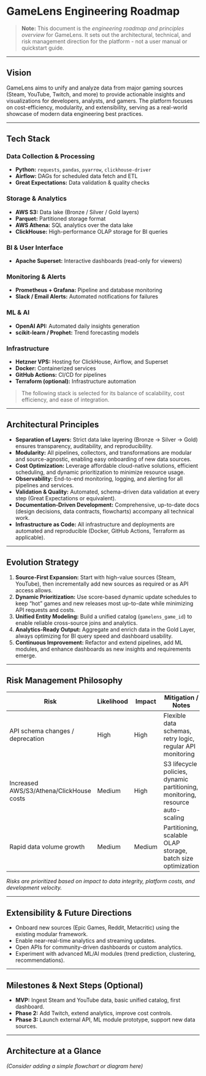 # GameLens Engineering Roadmap

> **Note:** This document is the *engineering roadmap and principles overview* for GameLens.
> It sets out the architectural, technical, and risk management direction for the platform - not a user manual or quickstart guide.

---

## Vision

GameLens aims to unify and analyze data from major gaming sources (Steam, YouTube, Twitch, and more) to provide actionable insights and visualizations for developers, analysts, and gamers. The platform focuses on cost-efficiency, modularity, and extensibility, serving as a real-world showcase of modern data engineering best practices.

---

## Tech Stack

### Data Collection & Processing
- **Python:** `requests`, `pandas`, `pyarrow`, `clickhouse-driver`
- **Airflow:** DAGs for scheduled data fetch and ETL
- **Great Expectations:** Data validation & quality checks

### Storage & Analytics
- **AWS S3:** Data lake (Bronze / Silver / Gold layers)
- **Parquet:** Partitioned storage format
- **AWS Athena:** SQL analytics over the data lake
- **ClickHouse:** High-performance OLAP storage for BI queries

### BI & User Interface
- **Apache Superset:** Interactive dashboards (read-only for viewers)

### Monitoring & Alerts
- **Prometheus + Grafana:** Pipeline and database monitoring
- **Slack / Email Alerts:** Automated notifications for failures

### ML & AI
- **OpenAI API:** Automated daily insights generation
- **scikit-learn / Prophet:** Trend forecasting models

### Infrastructure
- **Hetzner VPS:** Hosting for ClickHouse, Airflow, and Superset
- **Docker:** Containerized services
- **GitHub Actions:** CI/CD for pipelines
- **Terraform (optional):** Infrastructure automation

> The following stack is selected for its balance of scalability, cost efficiency, and ease of integration.

---

## Architectural Principles

- **Separation of Layers:** Strict data lake layering (Bronze → Silver → Gold) ensures transparency, auditability, and reproducibility.
- **Modularity:** All pipelines, collectors, and transformations are modular and source-agnostic, enabling easy onboarding of new data sources.
- **Cost Optimization:** Leverage affordable cloud-native solutions, efficient scheduling, and dynamic prioritization to minimize resource usage.
- **Observability:** End-to-end monitoring, logging, and alerting for all pipelines and services.
- **Validation & Quality:** Automated, schema-driven data validation at every step (Great Expectations or equivalent).
- **Documentation-Driven Development:** Comprehensive, up-to-date docs (design decisions, data contracts, flowcharts) accompany all technical work.
- **Infrastructure as Code:** All infrastructure and deployments are automated and reproducible (Docker, GitHub Actions, Terraform as applicable).

---

## Evolution Strategy

1. **Source-First Expansion:**
   Start with high-value sources (Steam, YouTube), then incrementally add new sources as required or as API access allows.
2. **Dynamic Prioritization:**
   Use score-based dynamic update schedules to keep “hot” games and new releases most up-to-date while minimizing API requests and costs.
3. **Unified Entity Modeling:**
   Build a unified catalog (`gamelens_game_id`) to enable reliable cross-source joins and analytics.
4. **Analytics-Ready Output:**
   Aggregate and enrich data in the Gold Layer, always optimizing for BI query speed and dashboard usability.
5. **Continuous Improvement:**
   Refactor and extend pipelines, add ML modules, and enhance dashboards as new insights and requirements emerge.

---

## Risk Management Philosophy

| Risk                                         | Likelihood | Impact   | Mitigation / Notes                                            |
|-----------------------------------------------|------------|----------|--------------------------------------------------------------|
| API schema changes / deprecation              | High       | High     | Flexible data schemas, retry logic, regular API monitoring   |
| Increased AWS/S3/Athena/ClickHouse costs      | Medium     | High     | S3 lifecycle policies, dynamic partitioning, monitoring, resource auto-scaling |
| Rapid data volume growth                      | Medium     | Medium   | Partitioning, scalable OLAP storage, batch size optimization

*Risks are prioritized based on impact to data integrity, platform costs, and development velocity.*

---

## Extensibility & Future Directions

- Onboard new sources (Epic Games, Reddit, Metacritic) using the existing modular framework.
- Enable near-real-time analytics and streaming updates.
- Open APIs for community-driven dashboards or custom analytics.
- Experiment with advanced ML/AI modules (trend prediction, clustering, recommendations).

---

## Milestones & Next Steps (Optional)

- **MVP:** Ingest Steam and YouTube data, basic unified catalog, first dashboard.
- **Phase 2:** Add Twitch, extend analytics, improve cost controls.
- **Phase 3:** Launch external API, ML module prototype, support new data sources.

---

## Architecture at a Glance

*(Consider adding a simple flowchart or diagram here)*
